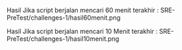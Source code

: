 Hasil Jika script berjalan mencari 60 menit terakhir :
SRE-PreTest/challenges-1/hasil60menit.png

Hasil Jika script berjalan mencari 10 Menit terakhir :
SRE-PreTest/challenges-1/hasil10menit.png